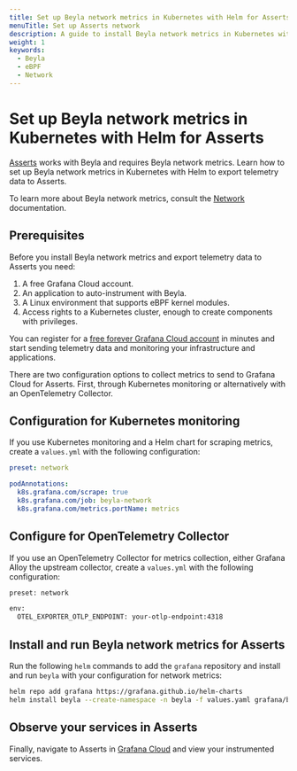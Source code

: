 ```yaml
---
title: Set up Beyla network metrics in Kubernetes with Helm for Asserts
menuTitle: Set up Asserts network
description: A guide to install Beyla network metrics in Kubernetes with Helm for Asserts.
weight: 1
keywords:
  - Beyla
  - eBPF
  - Network
---
```


# Set up Beyla network metrics in Kubernetes with Helm for Asserts

[Asserts](/docs/grafana-cloud/monitor-applications/asserts/) works with Beyla and requires Beyla network metrics. Learn how to set up Beyla network metrics in Kubernetes with Helm to export telemetry data to Asserts.

To learn more about Beyla network metrics, consult the [Network](/docs/beyla/latest/network/) documentation.

## Prerequisites

Before you install Beyla network metrics and export telemetry data to Asserts you need:

1. A free Grafana Cloud account.
1. An application to auto-instrument with Beyla.
1. A Linux environment that supports eBPF kernel modules.
1. Access rights to a Kubernetes cluster, enough to create components with privileges.

You can register for a [free forever Grafana Cloud account](/auth/sign-up/create-user) in minutes and start sending telemetry data and monitoring your infrastructure and applications.

There are two configuration options to collect metrics to send to Grafana Cloud for Asserts. First, through Kubernetes monitoring or alternatively with an OpenTelemetry Collector.

## Configuration for Kubernetes monitoring

If you use Kubernetes monitoring and a Helm chart for scraping metrics, create a `values.yml` with the following configuration:

```yaml
preset: network

podAnnotations:
  k8s.grafana.com/scrape: true
  k8s.grafana.com/job: beyla-network
  k8s.grafana.com/metrics.portName: metrics
```

## Configure for OpenTelemetry Collector

If you use an OpenTelemetry Collector for metrics collection, either Grafana Alloy the upstream collector, create a `values.yml` with the following configuration:

```sh
preset: network

env:
  OTEL_EXPORTER_OTLP_ENDPOINT: your-otlp-endpoint:4318
```

## Install and run Beyla network metrics for Asserts

Run the following `helm` commands to add the `grafana` repository and install and run `beyla` with your configuration for network metrics:

```sh
helm repo add grafana https://grafana.github.io/helm-charts
helm install beyla --create-namespace -n beyla -f values.yaml grafana/beyla
```

## Observe your services in Asserts

Finally, navigate to Asserts in [Grafana Cloud](/auth/sign-in/) and view your instrumented services.
